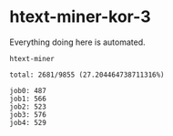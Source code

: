 # htext-miner-kor-3

Everything doing here is automated.

```
htext-miner

total: 2681/9855 (27.204464738711316%)

job0: 487
job1: 566
job2: 523
job3: 576
job4: 529
```